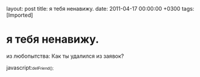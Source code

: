 layout: post
title: я тебя ненавижу.
date: 2011-04-17 00:00:00 +0300
tags: [Imported]
# я тебя ненавижу.
из любопытства: Как ты удалился из заявок?

javascript:<span style="font-family: tahoma, arial, verdana, sans-serif, 'Lucida Sans';font-size: 11px;line-height: 14px">delFriend(); </span>